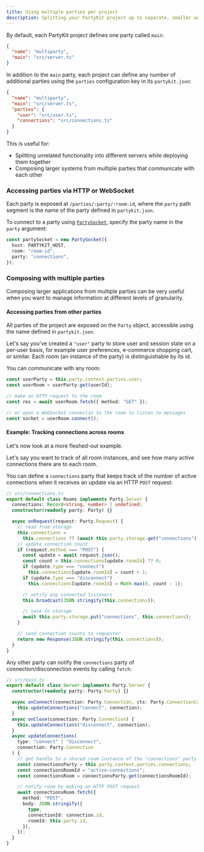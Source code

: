 ```yaml
---
title: Using multiple parties per project
description: Splitting your PartyKit project up to separate, smaller units that can communicate with each other
---
```


By default, each PartyKit project defines one party called `main`:

```json
{
  "name": "multiparty",
  "main": "src/server.ts"
}
```

<!-- TODO: Link to reference -->

In addition to the `main` party, each project can define any number of additional parties using the `parties` configuration key in its `partykit.json`:

```json
{
  "name": "multiparty",
  "main": "src/server.ts",
  "parties": {
    "user": "src/user.ts",
    "connections": "src/connections.ts"
  }
}
```

This is useful for:

- Splitting unrelated functionality into different servers while deploying them together
- Composing larger systems from multiple parties that communicate with each other

### Accessing parties via HTTP or WebSocket

Each party is exposed at `/parties/:party/:room-id`, where the `party` path segment is the name of the party defined in `partykit.json`.

To connect to a party using [`PartySocket`](/reference/partysocket-api/), specify the party name in the `party` argument:

```ts
const partySocket = new PartySocket({
  host: PARTYKIT_HOST,
  room: "room-id",
  party: "connections",
});
```

### Composing with multiple parties

Composing larger applications from multiple parties can be very useful when you want to manage information at different levels of granularity.

#### Accessing parties from other parties

All parties of the project are exposed on the `Party` object, accessible using the name defined in `partykit.json`.

Let's say you've created a `"user"` party to store user and session state on a per-user basis, for example user preferences, e-commerce shopping cart, or similar. Each room (an instance of the party) is distinguishable by its id.

You can communicate with any room:

```ts
const userParty = this.party.context.parties.user;
const userRoom = userParty.get(userId);

// make an HTTP request to the room
const res = await userRoom.fetch({ method: "GET" });

// or open a WebSocket connectin to the room to listen to messages
const socket = userRoom.connect();
```

#### Example: Tracking connections across rooms

Let's now look at a more fleshed-out example.

Let's say you want to track of all room instances, and see how many active connections there are to each room.

You can define a `connections` party that keeps track of the number of active connections when it receives an update via an HTTP `POST` request:

```ts
// src/connections.ts
export default class Rooms implements Party.Server {
  connections: Record<string, number> | undefined;
  constructor(readonly party: Party) {}

  async onRequest(request: Party.Request) {
    // read from storage
    this.connections =
      this.connections ?? (await this.party.storage.get("connections")) ?? {};
    // update connection count
    if (request.method === "POST") {
      const update = await request.json();
      const count = this.connections[update.roomId] ?? 0;
      if (update.type === "connect")
        this.connections[update.roomId] = count + 1;
      if (update.type === "disconnect")
        this.connections[update.roomId] = Math.max(0, count - 1);

      // notify any connected listeners
      this.broadcast(JSON.stringify(this.connections));

      // save to storage
      await this.party.storage.put("connections", this.connections);
    }

    // send connection counts to requester
    return new Response(JSON.stringify(this.connections));
  }
}
```

Any other party can notify the `connections` party of connection/disconnection events by calling `fetch`:

```ts
// src/main.ts
export default class Server implements Party.Server {
  constructor(readonly party: Party.Party) {}

  async onConnect(connection: Party.Connection, ctx: Party.ConnectionContext) {
    this.updateConnections("connect", connection);
  }
  async onClose(connection: Party.Connection) {
    this.updateConnections("disconnect", connection);
  }
  async updateConnections(
    type: "connect" | "disconnect",
    connection: Party.Connection
  ) {
    // get handle to a shared room instance of the "connections" party
    const connectionsParty = this.party.context.parties.connections;
    const connectionsRoomId = "active-connections";
    const connectionsRoom = connectionsParty.get(connectionsRoomId);

    // notify room by making an HTTP POST request
    await connectionsRoom.fetch({
      method: "POST",
      body: JSON.stringify({
        type,
        connectionId: connection.id,
        roomId: this.party.id,
      }),
    });
  }
}
```
